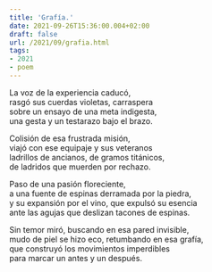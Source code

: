 ```yaml
---
title: 'Grafía.'
date: 2021-09-26T15:36:00.004+02:00
draft: false
url: /2021/09/grafia.html
tags: 
- 2021
- poem
---
```


La voz de la experiencia caducó,  
rasgó sus cuerdas violetas, carraspera  
sobre un ensayo de una meta indigesta,  
una gesta y un testarazo bajo el brazo.  

Colisión de esa frustrada misión,  
viajó con ese equipaje y sus veteranos  
ladrillos de ancianos, de gramos titánicos,  
de ladridos que muerden por rechazo.  

Paso de una pasión floreciente,  
a una fuente de espinas derramada por la piedra,  
y su expansión por el vino, que expulsó su esencia  
ante las agujas que deslizan tacones de espinas.  

Sin temor miró, buscando en esa pared invisible,  
mudo de piel se hizo eco, retumbando en esa grafía,  
que construyó los movimientos imperdibles  
para marcar un antes y un después.  